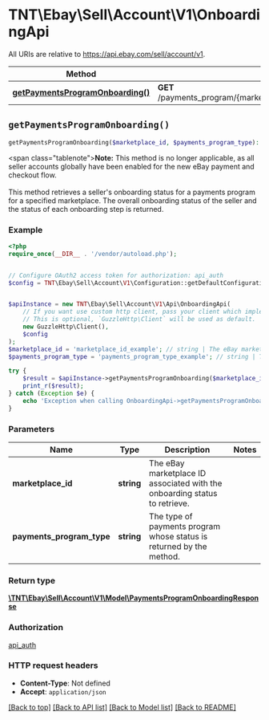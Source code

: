 # TNT\Ebay\Sell\Account\V1\OnboardingApi

All URIs are relative to https://api.ebay.com/sell/account/v1.

Method | HTTP request | Description
------------- | ------------- | -------------
[**getPaymentsProgramOnboarding()**](OnboardingApi.md#getPaymentsProgramOnboarding) | **GET** /payments_program/{marketplace_id}/{payments_program_type}/onboarding | 


## `getPaymentsProgramOnboarding()`

```php
getPaymentsProgramOnboarding($marketplace_id, $payments_program_type): \TNT\Ebay\Sell\Account\V1\Model\PaymentsProgramOnboardingResponse
```



<span class=\"tablenote\"><b>Note:</b> This method is no longer applicable, as all seller accounts globally have been enabled for the new eBay payment and checkout flow.</span><br/><br/>This method retrieves a seller's onboarding status for a payments program for a specified marketplace. The overall onboarding status of the seller and the status of each onboarding step is returned.

### Example

```php
<?php
require_once(__DIR__ . '/vendor/autoload.php');


// Configure OAuth2 access token for authorization: api_auth
$config = TNT\Ebay\Sell\Account\V1\Configuration::getDefaultConfiguration()->setAccessToken('YOUR_ACCESS_TOKEN');


$apiInstance = new TNT\Ebay\Sell\Account\V1\Api\OnboardingApi(
    // If you want use custom http client, pass your client which implements `GuzzleHttp\ClientInterface`.
    // This is optional, `GuzzleHttp\Client` will be used as default.
    new GuzzleHttp\Client(),
    $config
);
$marketplace_id = 'marketplace_id_example'; // string | The eBay marketplace ID associated with the onboarding status to retrieve.
$payments_program_type = 'payments_program_type_example'; // string | The type of payments program whose status is returned by the method.

try {
    $result = $apiInstance->getPaymentsProgramOnboarding($marketplace_id, $payments_program_type);
    print_r($result);
} catch (Exception $e) {
    echo 'Exception when calling OnboardingApi->getPaymentsProgramOnboarding: ', $e->getMessage(), PHP_EOL;
}
```

### Parameters

Name | Type | Description  | Notes
------------- | ------------- | ------------- | -------------
 **marketplace_id** | **string**| The eBay marketplace ID associated with the onboarding status to retrieve. |
 **payments_program_type** | **string**| The type of payments program whose status is returned by the method. |

### Return type

[**\TNT\Ebay\Sell\Account\V1\Model\PaymentsProgramOnboardingResponse**](../Model/PaymentsProgramOnboardingResponse.md)

### Authorization

[api_auth](../../README.md#api_auth)

### HTTP request headers

- **Content-Type**: Not defined
- **Accept**: `application/json`

[[Back to top]](#) [[Back to API list]](../../README.md#endpoints)
[[Back to Model list]](../../README.md#models)
[[Back to README]](../../README.md)
